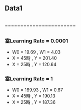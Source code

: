 ## Data1
## -----------------------
### 當Learning Rate = 0.0001 
    
* W0 = 19.69 , W1 = 4.03
* X = 45時 , Y = 201.40
* X = 25時 , Y = 120.64


### 當Learning Rate = 1 

* W0 = 169.93 , W1 = 0.67
* X = 45時 , Y = 190.13
* X = 25時 , Y = 187.36